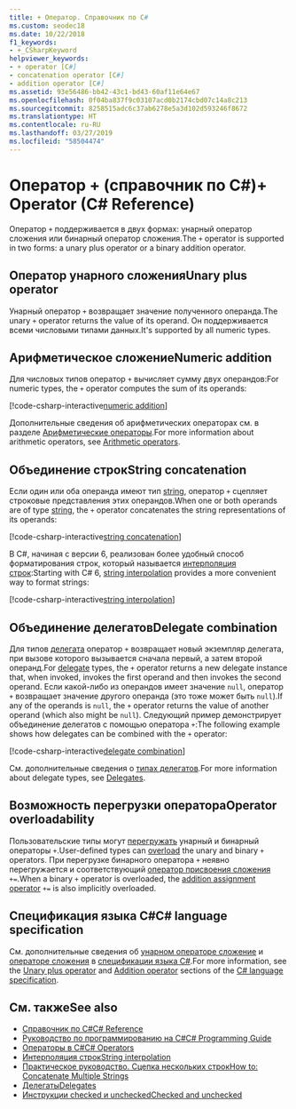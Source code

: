 ```yaml
---
title: + Оператор. Справочник по C#
ms.custom: seodec18
ms.date: 10/22/2018
f1_keywords:
- +_CSharpKeyword
helpviewer_keywords:
- + operator [C#]
- concatenation operator [C#]
- addition operator [C#]
ms.assetid: 93e56486-bb42-43c1-bd43-60af11e64e67
ms.openlocfilehash: 0f04ba837f9c03107acd0b2174cbd07c14a8c213
ms.sourcegitcommit: 8258515adc6c37ab6278e5a3d102d593246f8672
ms.translationtype: HT
ms.contentlocale: ru-RU
ms.lasthandoff: 03/27/2019
ms.locfileid: "58504474"
---
```

# <a name="-operator-c-reference"></a><span data-ttu-id="07872-102">Оператор + (справочник по C#)</span><span class="sxs-lookup"><span data-stu-id="07872-102">+ Operator (C# Reference)</span></span>

<span data-ttu-id="07872-103">Оператор `+` поддерживается в двух формах: унарный оператор сложения или бинарный оператор сложения.</span><span class="sxs-lookup"><span data-stu-id="07872-103">The `+` operator is supported in two forms: a unary plus operator or a binary addition operator.</span></span>

## <a name="unary-plus-operator"></a><span data-ttu-id="07872-104">Оператор унарного сложения</span><span class="sxs-lookup"><span data-stu-id="07872-104">Unary plus operator</span></span>

<span data-ttu-id="07872-105">Унарный оператор `+` возвращает значение полученного операнда.</span><span class="sxs-lookup"><span data-stu-id="07872-105">The unary `+` operator returns the value of its operand.</span></span> <span data-ttu-id="07872-106">Он поддерживается всеми числовыми типами данных.</span><span class="sxs-lookup"><span data-stu-id="07872-106">It's supported by all numeric types.</span></span>

## <a name="numeric-addition"></a><span data-ttu-id="07872-107">Арифметическое сложение</span><span class="sxs-lookup"><span data-stu-id="07872-107">Numeric addition</span></span>

<span data-ttu-id="07872-108">Для числовых типов оператор `+` вычисляет сумму двух операндов:</span><span class="sxs-lookup"><span data-stu-id="07872-108">For numeric types, the `+` operator computes the sum of its operands:</span></span>

[!code-csharp-interactive[numeric addition](~/samples/snippets/csharp/language-reference/operators/AdditionExamples.cs#AddNumerics)]

<span data-ttu-id="07872-109">Дополнительные сведения об арифметических операторах см. в разделе [Арифметические операторы](arithmetic-operators.md).</span><span class="sxs-lookup"><span data-stu-id="07872-109">For more information about arithmetic operators, see [Arithmetic operators](arithmetic-operators.md).</span></span>

## <a name="string-concatenation"></a><span data-ttu-id="07872-110">Объединение строк</span><span class="sxs-lookup"><span data-stu-id="07872-110">String concatenation</span></span>

<span data-ttu-id="07872-111">Если один или оба операнда имеют тип [string](../keywords/string.md), оператор `+` сцепляет строковые представления этих операндов.</span><span class="sxs-lookup"><span data-stu-id="07872-111">When one or both operands are of type [string](../keywords/string.md), the `+` operator concatenates the string representations of its operands:</span></span>

[!code-csharp-interactive[string concatenation](~/samples/snippets/csharp/language-reference/operators/AdditionExamples.cs#AddStrings)]

<span data-ttu-id="07872-112">В C#, начиная с версии 6, реализован более удобный способ форматирования строк, который называется [интерполяция строк](../tokens/interpolated.md):</span><span class="sxs-lookup"><span data-stu-id="07872-112">Starting with C# 6, [string interpolation](../tokens/interpolated.md) provides a more convenient way to format strings:</span></span>

[!code-csharp-interactive[string interpolation](~/samples/snippets/csharp/language-reference/operators/AdditionExamples.cs#UseStringInterpolation)]

## <a name="delegate-combination"></a><span data-ttu-id="07872-113">Объединение делегатов</span><span class="sxs-lookup"><span data-stu-id="07872-113">Delegate combination</span></span>

<span data-ttu-id="07872-114">Для типов [делегата](../keywords/delegate.md) оператор `+` возвращает новый экземпляр делегата, при вызове которого вызывается сначала первый, а затем второй операнд.</span><span class="sxs-lookup"><span data-stu-id="07872-114">For [delegate](../keywords/delegate.md) types, the `+` operator returns a new delegate instance that, when invoked, invokes the first operand and then invokes the second operand.</span></span> <span data-ttu-id="07872-115">Если какой-либо из операндов имеет значение `null`, оператор `+` возвращает значение другого операнда (это тоже может быть `null`).</span><span class="sxs-lookup"><span data-stu-id="07872-115">If any of the operands is `null`, the `+` operator returns the value of another operand (which also might be `null`).</span></span> <span data-ttu-id="07872-116">Следующий пример демонстрирует объединение делегатов с помощью оператора `+`:</span><span class="sxs-lookup"><span data-stu-id="07872-116">The following example shows how delegates can be combined with the `+` operator:</span></span>

[!code-csharp-interactive[delegate combination](~/samples/snippets/csharp/language-reference/operators/AdditionExamples.cs#AddDelegates)]

<span data-ttu-id="07872-117">См. дополнительные сведения о [типах делегатов](../../programming-guide/delegates/index.md).</span><span class="sxs-lookup"><span data-stu-id="07872-117">For more information about delegate types, see [Delegates](../../programming-guide/delegates/index.md).</span></span>

## <a name="operator-overloadability"></a><span data-ttu-id="07872-118">Возможность перегрузки оператора</span><span class="sxs-lookup"><span data-stu-id="07872-118">Operator overloadability</span></span>

<span data-ttu-id="07872-119">Пользовательские типы могут [перегружать](../keywords/operator.md) унарный и бинарный операторы `+`.</span><span class="sxs-lookup"><span data-stu-id="07872-119">User-defined types can [overload](../keywords/operator.md) the unary and binary `+` operators.</span></span> <span data-ttu-id="07872-120">При перегрузке бинарного оператора `+` неявно перегружается и соответствующий [оператор присвоения сложения](addition-assignment-operator.md) `+=`.</span><span class="sxs-lookup"><span data-stu-id="07872-120">When a binary `+` operator is overloaded, the [addition assignment operator](addition-assignment-operator.md) `+=` is also implicitly overloaded.</span></span>

## <a name="c-language-specification"></a><span data-ttu-id="07872-121">Спецификация языка C#</span><span class="sxs-lookup"><span data-stu-id="07872-121">C# language specification</span></span>

<span data-ttu-id="07872-122">См. дополнительные сведения об [унарном операторе сложение](~/_csharplang/spec/expressions.md#unary-plus-operator) и [операторе сложения](~/_csharplang/spec/expressions.md#addition-operator) в [спецификации языка C#](../language-specification/index.md).</span><span class="sxs-lookup"><span data-stu-id="07872-122">For more information, see the [Unary plus operator](~/_csharplang/spec/expressions.md#unary-plus-operator) and [Addition operator](~/_csharplang/spec/expressions.md#addition-operator) sections of the [C# language specification](../language-specification/index.md).</span></span>

## <a name="see-also"></a><span data-ttu-id="07872-123">См. также</span><span class="sxs-lookup"><span data-stu-id="07872-123">See also</span></span>

- [<span data-ttu-id="07872-124">Справочник по C#</span><span class="sxs-lookup"><span data-stu-id="07872-124">C# Reference</span></span>](../index.md)
- [<span data-ttu-id="07872-125">Руководство по программированию на C#</span><span class="sxs-lookup"><span data-stu-id="07872-125">C# Programming Guide</span></span>](../../programming-guide/index.md)
- [<span data-ttu-id="07872-126">Операторы в C#</span><span class="sxs-lookup"><span data-stu-id="07872-126">C# Operators</span></span>](index.md)
- [<span data-ttu-id="07872-127">Интерполяция строк</span><span class="sxs-lookup"><span data-stu-id="07872-127">String interpolation</span></span>](../tokens/interpolated.md)
- [<span data-ttu-id="07872-128">Практическое руководство. Сцепка нескольких строк</span><span class="sxs-lookup"><span data-stu-id="07872-128">How to: Concatenate Multiple Strings</span></span>](../../how-to/concatenate-multiple-strings.md)
- [<span data-ttu-id="07872-129">Делегаты</span><span class="sxs-lookup"><span data-stu-id="07872-129">Delegates</span></span>](../../programming-guide/delegates/index.md)
- [<span data-ttu-id="07872-130">Инструкции checked и unchecked</span><span class="sxs-lookup"><span data-stu-id="07872-130">Checked and unchecked</span></span>](../keywords/checked-and-unchecked.md)
